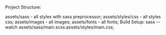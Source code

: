 Project Structure: 

assets/sass - all styles with sass preprocessor; 
assets/styles/css - all styles css;
assets/images - all images; 
assets/fonts - all fonts; 
Build Setup: sass --watch assets/sass/main.scss:assets/styles/main.css;
